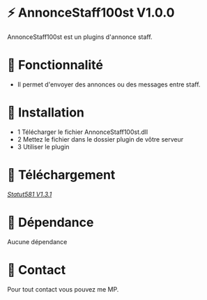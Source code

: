 # ⚡ AnnonceStaff100st V1.0.0

AnnonceStaff100st est un plugins d'annonce staff.

# 🔧 Fonctionnalité

- Il permet d'envoyer des annonces ou des messages entre staff.
  
# 🔌  Installation

- 1 Télécharger le fichier AnnonceStaff100st.dll
- 2 Mettez le fichier dans le dossier plugin de vôtre serveur
- 3 Utiliser le plugin

# 🧩  Téléchargement

*[Statut581 V1.3.1](https://github.com/Shape581/Statut581/releases/tag/V1.3.1)*

# 📗  Dépendance

Aucune dépendance

# 📮  Contact

Pour tout contact vous pouvez me MP.
